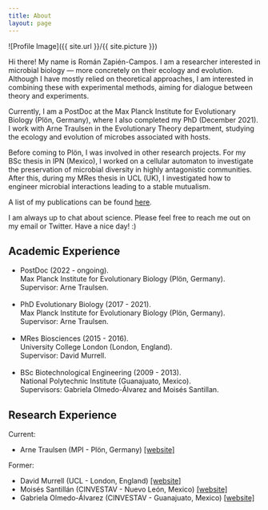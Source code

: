 ```yaml
---
title: About
layout: page
---
```

![Profile Image]({{ site.url }}/{{ site.picture }})

<p>Hi there! My name is Román Zapién-Campos. I am a researcher interested in microbial biology — more concretely on their ecology and evolution. Although I have mostly relied on theoretical approaches, I am interested in combining these with experimental methods, aiming for dialogue between theory and experiments.</p> 

<p>Currently, I am a PostDoc at the Max Planck Institute for Evolutionary Biology (Plön, Germany), where I also completed my PhD (December 2021). I work with Arne Traulsen in the Evolutionary Theory department, studying the ecology and evolution of microbes associated with hosts.</p> 

<p>Before coming to Plön, I was involved in other research projects. For my BSc thesis in IPN (Mexico), I worked on a cellular automaton to investigate the preservation of microbial diversity in highly antagonistic communities. After this, during my MRes thesis in UCL (UK), I investigated how to engineer microbial interactions leading to a stable mutualism.</p> 

<p>A list of my publications can be found <a href="https://scholar.google.com/citations?user=TyfoFisAAAAJ&hl=en">here</a>.</p> 

<p>I am always up to chat about science. Please feel free to reach me out on my email or Twitter. Have a nice day! :)</p>

<h2>Academic Experience</h2>

<ul class="skill-list">
	<li>PostDoc (2022 - ongoing).<br>Max Planck Institute for Evolutionary Biology (Plön, Germany).<br>Supervisor: Arne Traulsen.</li><br>
	<li>PhD Evolutionary Biology (2017 - 2021).<br>Max Planck Institute for Evolutionary Biology (Plön, Germany).<br>Supervisor: Arne Traulsen.</li><br>
	<li>MRes Biosciences (2015 - 2016).<br>University College London (London, England).<br>Supervisor: David Murrell.</li><br>
	<li>BSc Biotechnological Engineering (2009 - 2013).<br>National Polytechnic Institute (Guanajuato, Mexico).<br>Supervisors: Gabriela Olmedo-Álvarez and Moisés Santillan.</li>
</ul>

<h2>Research Experience</h2>

Current:
<ul>
	<li>Arne Traulsen (MPI - Plön, Germany) <a href="http://web.evolbio.mpg.de/~traulsen/">[website]</a></li>
</ul>

Former:
<ul>
	<li>David Murrell (UCL - London, England) <a href="http://www.homepages.ucl.ac.uk/~ucbtdjm/Site/Home.html">[website]</a></li>
	<li>Moisés Santillán (CINVESTAV - Nuevo León, Mexico) <a href="http://www.monterrey.cinvestav.mx/msantillan/">[website]</a></li>
	<li>Gabriela Olmedo-Álvarez (CINVESTAV - Guanajuato, Mexico) <a href="https://ira.cinvestav.mx/ingenieriagenetica/dra-gabriela-olmedo-alvarez/laboratorio-de-biologia-molecular-y-ecologia-microbiana/">[website]</a></li>
</ul>
